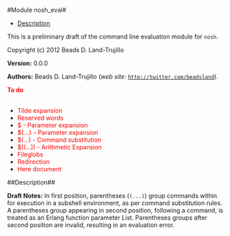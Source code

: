 

#Module nosh_eval#
* [Description](#description)


This is a preliminary draft of the command line evaluation module
for `nosh`.



Copyright (c) 2012 Beads D. Land-Trujillo

__Version:__ 0.0.0

__Authors:__ Beads D. Land-Trujillo (_web site:_ [`http://twitter.com/beadsland`](http://twitter.com/beadsland)).

__<font color="red">To do</font>__
<br></br>
* <font color="red"> Tilde expansion</font>
* <font color="red"> Reserved words</font>
* <font color="red"> $ - Parameter expansion</font>
* <font color="red"> ${...} - Parameter expansion</font>
* <font color="red"> $(...) - Command substitution</font>
* <font color="red"> $((...)) - Arithmetic Expansion</font>
* <font color="red"> Fileglobs</font>
* <font color="red"> Redirection</font>
* <font color="red"> Here document</font>
<a name="description"></a>

##Description##
 

__Draft Notes:__ In first position, parentheses (`(...)`) group commands within for
execution in a subshell environment, as per command substitution rules.
A parentheses group appearing in second position, following a command,
is treated as an Erlang function parameter List.  Parentheses groups
after second position are invalid, resulting in an evaluation error.